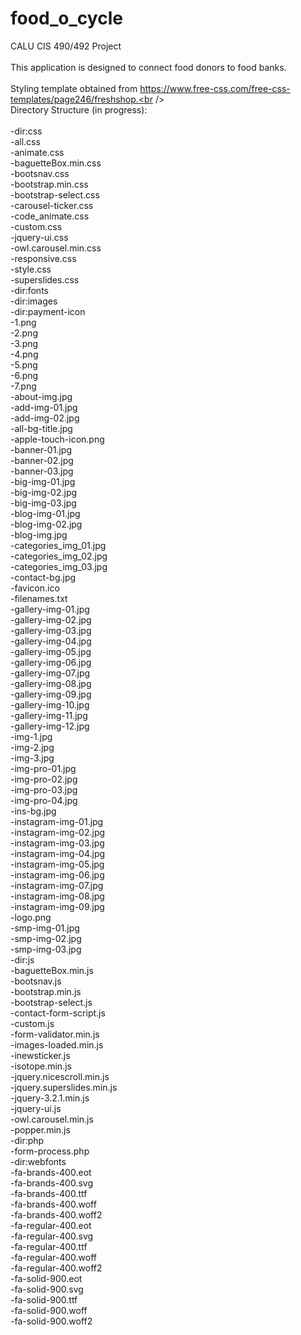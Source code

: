# food_o_cycle
CALU CIS 490/492 Project<br />
<br />
This application is designed to connect food donors to food banks.<br />
<br />
Styling template obtained from https://www.free-css.com/free-css-templates/page246/freshshop.<br />
<br />
Directory Structure (in progress):<br />
<br />
-dir:css<br />
  -all.css<br />
  -animate.css<br />
  -baguetteBox.min.css<br />
  -bootsnav.css<br />
  -bootstrap.min.css<br />
  -bootstrap-select.css<br />
  -carousel-ticker.css<br />
  -code_animate.css<br />
  -custom.css<br />
  -jquery-ui.css<br />
  -owl.carousel.min.css<br />
  -responsive.css<br />
  -style.css<br />
  -superslides.css<br />
-dir:fonts<br />
-dir:images<br />
  -dir:payment-icon<br />
    -1.png<br />
    -2.png<br />
    -3.png<br />
    -4.png<br />
    -5.png<br />
    -6.png<br />
    -7.png<br />
  -about-img.jpg<br />
  -add-img-01.jpg<br />
  -add-img-02.jpg<br />
  -all-bg-title.jpg<br />
  -apple-touch-icon.png<br />
  -banner-01.jpg<br />
  -banner-02.jpg<br />
  -banner-03.jpg<br />
  -big-img-01.jpg<br />
  -big-img-02.jpg<br />
  -big-img-03.jpg<br />
  -blog-img-01.jpg<br />
  -blog-img-02.jpg<br />
  -blog-img.jpg<br />
  -categories_img_01.jpg<br />
  -categories_img_02.jpg<br />
  -categories_img_03.jpg<br />
  -contact-bg.jpg<br />
  -favicon.ico<br />
  -filenames.txt<br />
  -gallery-img-01.jpg<br />
  -gallery-img-02.jpg<br />
  -gallery-img-03.jpg<br />
  -gallery-img-04.jpg<br />
  -gallery-img-05.jpg<br />
  -gallery-img-06.jpg<br />
  -gallery-img-07.jpg<br />
  -gallery-img-08.jpg<br />
  -gallery-img-09.jpg<br />
  -gallery-img-10.jpg<br />
  -gallery-img-11.jpg<br />
  -gallery-img-12.jpg<br />
  -img-1.jpg<br />
  -img-2.jpg<br />
  -img-3.jpg<br />
  -img-pro-01.jpg<br />
  -img-pro-02.jpg<br />
  -img-pro-03.jpg<br />
  -img-pro-04.jpg<br />
  -ins-bg.jpg<br />
  -instagram-img-01.jpg<br />
  -instagram-img-02.jpg<br />
  -instagram-img-03.jpg<br />
  -instagram-img-04.jpg<br />
  -instagram-img-05.jpg<br />
  -instagram-img-06.jpg<br />
  -instagram-img-07.jpg<br />
  -instagram-img-08.jpg<br />
  -instagram-img-09.jpg<br />
  -logo.png<br />
  -smp-img-01.jpg<br />
  -smp-img-02.jpg<br />
  -smp-img-03.jpg<br />
-dir:js<br />
  -baguetteBox.min.js<br />
  -bootsnav.js<br />
  -bootstrap.min.js<br />
  -bootstrap-select.js<br />
  -contact-form-script.js<br />
  -custom.js<br />
  -form-validator.min.js<br />
  -images-loaded.min.js<br />
  -inewsticker.js<br />
  -isotope.min.js<br />
  -jquery.nicescroll.min.js<br />
  -jquery.superslides.min.js<br />
  -jquery-3.2.1.min.js<br />
  -jquery-ui.js<br />
  -owl.carousel.min.js<br />
  -popper.min.js<br />
-dir:php<br />
  -form-process.php<br />
-dir:webfonts<br />
  -fa-brands-400.eot<br />
  -fa-brands-400.svg<br />
  -fa-brands-400.ttf<br />
  -fa-brands-400.woff<br />
  -fa-brands-400.woff2<br />
  -fa-regular-400.eot<br />
  -fa-regular-400.svg<br />
  -fa-regular-400.ttf<br />
  -fa-regular-400.woff<br />
  -fa-regular-400.woff2<br />
  -fa-solid-900.eot<br />
  -fa-solid-900.svg<br />
  -fa-solid-900.ttf<br />
  -fa-solid-900.woff<br />
  -fa-solid-900.woff2<br />

